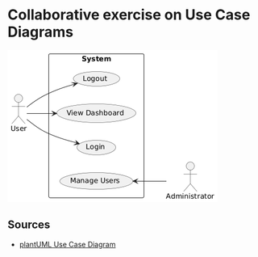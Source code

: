 # Collaborative exercise on Use Case Diagrams

![Use Case Diagram](use-case.png)

## Sources
* [plantUML Use Case Diagram](https://plantuml.com/use-case-diagram)
